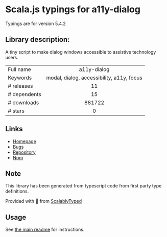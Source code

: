
# Scala.js typings for a11y-dialog

Typings are for version 5.4.2

## Library description:
A tiny script to make dialog windows accessible to assistive technology users.

|                    |                 |
| ------------------ | :-------------: |
| Full name          | a11y-dialog |
| Keywords           | modal, dialog, accessibility, a11y, focus |
| # releases         | 11 |
| # dependents       | 15 |
| # downloads        | 881722 |
| # stars            | 0 |

## Links
- [Homepage](https://github.com/HugoGiraudel/a11y-dialog)
- [Bugs](https://github.com/HugoGiraudel/a11y-dialog/issues)
- [Repository](https://github.com/HugoGiraudel/a11y-dialog)
- [Npm](https://www.npmjs.com/package/a11y-dialog)
    


## Note
This library has been generated from typescript code from first party type definitions.

Provided with :purple_heart: from [ScalablyTyped](https://github.com/oyvindberg/ScalablyTyped)

## Usage
See [the main readme](../../readme.md) for instructions.


